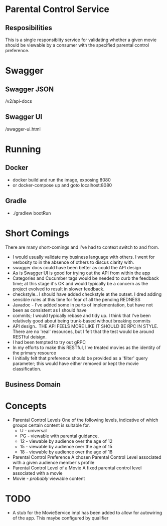 # Parental Control Service

## Resposibilities

This is a single responsiblity service for validating whether a given
movie should be viewable by a consumer with the specified parental
control preference.

# Swagger

## Swagger JSON
/v2/api-docs
## Swagger UI
/swagger-ui.html

# Running

## Docker

* docker build and run the image, exposing 8080
* or docker-compose up and goto localhost:8080

## Gradle
* ./gradlew bootRun

# Short Comings

There are many short-comings and I've had to context switch to and from.

* I would usually validate my business language with others. I went for verbosity to in the absence of others to discus clarity with.
* swagger docs could have been  better as could the API design
* As is Swagger UI is good for trying out the API from within the app
* Categories and Cucumber tags would be needed to curb the feedback time; at this stage it's OK and would typically be a concern as the project evolved to result in slower feedback.
* checkstyle.. I should have added checkstyle at the outset. I dred adding sensible rules at this time for fear of all the pending REDNESS
* Javadoc - I've added some in parts of implementation, but have not been as consistent as I should have
* commits; I would typically rebase and tidy up. I think that I've been relatively good about being trunk-based without breaking commits
* API design.. THE API FEELS MORE LIKE IT SHOULD BE RPC IN STYLE. There are no 'real' resources, but I felt that the test would be around RESTful deisign.
* I had been tempted to try out gRPC
* In my efforts to make this RESTful, I've treated movies as the identity of the primary resource
* I initially felt that preference should be provided as a 'filter' query parameter; this would have either removed or kept the movie classification.

## Business Domain

# Concepts

* Parental Control Levels
 One of the following levels, indicative of which groups certain content is suitable for.
  * U - universal
  * PG - viewable with parental guidance.
  * 12 - viewable by audience over the age of 12
  * 15 - viewable by audience over the age of 15
  * 18 - viewable by audience over the age of 18
* Parental Control Preference
 A chosen  Parental Control Level associated with a given audience member's profile
* Parental Control Level of a Movie
 A fixed parental control level associated with a movie
* Movie - _probably_ viewable content

# TODO
* A stub for the MovieService impl has been added to allow for autowiring of the app. This maybe configured by qualifier
